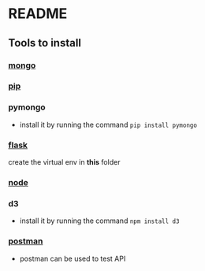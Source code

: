 # README
## Tools to install
### [mongo](https://www.mongodb.com/try/download/community)  
### [pip](https://pip.pypa.io/en/stable/installing/)  
### pymongo
- install it by running the command ```pip install pymongo```
### [flask](https://flask.palletsprojects.com/en/1.1.x/installation/)  
create the virtual env in **this** folder
### [node](https://www.npmjs.com/get-npm) 
### d3
- install it by running the command ```npm install d3```
### [postman](https://www.postman.com/downloads/)  
- postman can be used to test API
